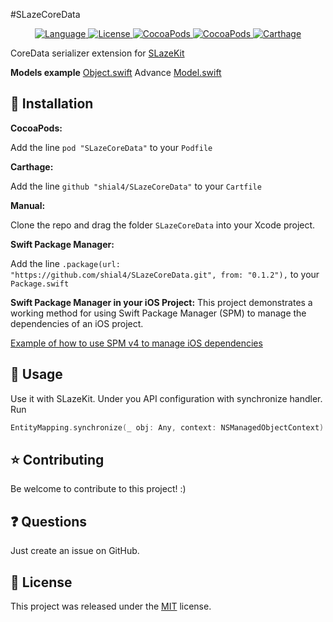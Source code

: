 #SLazeCoreData 

<p align="center">
    <a href="http://swift.org">
        <img src="https://img.shields.io/badge/Swift-5.0-brightgreen.svg" alt="Language" />
        </a>
        <a href="https://raw.githubusercontent.com/shial4/SLazeCoreData/master/LICENSE">
            <img src="https://img.shields.io/badge/license-MIT-blue.svg" alt="License" />
        </a>
        <a href="https://cocoapods.org/pods/SLazeKit">
            <img src="https://img.shields.io/cocoapods/v/SLazeKit.svg" alt="CocoaPods" />
        </a>
        <a href="https://cocoapods.org/pods/SLazeCoreData">
            <img src="https://img.shields.io/cocoapods/v/SLazeCoreData.svg" alt="CocoaPods" />
        </a>
        <a href="https://github.com/Carthage/Carthage">
            <img src="https://img.shields.io/badge/carthage-compatible-4BC51D.svg?style=flat" alt="Carthage" />
        </a>
</p>

CoreData serializer extension for [SLazeKit](https://github.com/shial4/SLazeKit.git)

**Models example**
[Object.swift](Tests/SLazeCoreDataTests/Models/Object.swift)
Advance
[Model.swift](Tests/SLazeCoreDataTests/Models/Model.swift)

## 🔧 Installation

**CocoaPods:**

Add the line `pod "SLazeCoreData"` to your `Podfile`

**Carthage:**

Add the line `github "shial4/SLazeCoreData"` to your `Cartfile`

**Manual:**

Clone the repo and drag the folder `SLazeCoreData` into your Xcode project.

**Swift Package Manager:**

Add the line `.package(url: "https://github.com/shial4/SLazeCoreData.git", from: "0.1.2"),` to your `Package.swift`

**Swift Package Manager in your iOS Project:**
This project demonstrates a working method for using Swift Package Manager (SPM) to manage the dependencies of an iOS project.

<a href="https://github.com/j-channings/swift-package-manager-ios">Example of how to use SPM v4 to manage iOS dependencies</a>

## 💊 Usage

Use it with SLazeKit. Under you API configuration with synchronize handler.
Run
```swift
EntityMapping.synchronize(_ obj: Any, context: NSManagedObjectContext) throws
```

## ⭐ Contributing

Be welcome to contribute to this project! :)

## ❓ Questions

Just create an issue on GitHub.

## 📝 License

This project was released under the [MIT](LICENSE) license.
